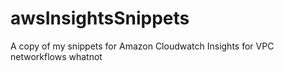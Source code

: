 # awsInsightsSnippets
A copy of my snippets for Amazon Cloudwatch Insights for VPC networkflows whatnot
